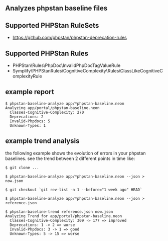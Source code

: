 Analyzes phpstan baseline files
-------------------------------

## Supported PHPStan RuleSets
- https://github.com/phpstan/phpstan-deprecation-rules

## Supported PHPStan Rules
- PHPStan\Rules\PhpDoc\InvalidPhpDocTagValueRule
- Symplify\PHPStanRules\CognitiveComplexity\Rules\ClassLikeCognitiveComplexityRule

## example report

```
$ phpstan-baseline-analyze app/*phpstan-baseline.neon
Analyzing app/portal/phpstan-baseline.neon
  Classes-Cognitive-Complexity: 270
  Deprecations: 2
  Invalid-Phpdocs: 5
  Unknown-Types: 1
```

## example trend analysis

the following example shows the evolution of errors in your phpstan baselines.
see the trend between 2 different points in time like:

```
$ git clone ...

$ phpstan-baseline-analyze app/*phpstan-baseline.neon --json > now.json

$ git checkout `git rev-list -n 1 --before="1 week ago" HEAD`

$ phpstan-baseline-analyze app/*phpstan-baseline.neon --json > reference.json

$ phpstan-baseline-trend reference.json now.json
Analyzing Trend for app/portal/phpstan-baseline.neon
  Classes-Cognitive-Complexity: 309 -> 177 => improved
  Deprecations: 1 -> 2 => worse
  Invalid-Phpdocs: 3 -> 1 => good
  Unknown-Types: 5 -> 15 => worse
```
